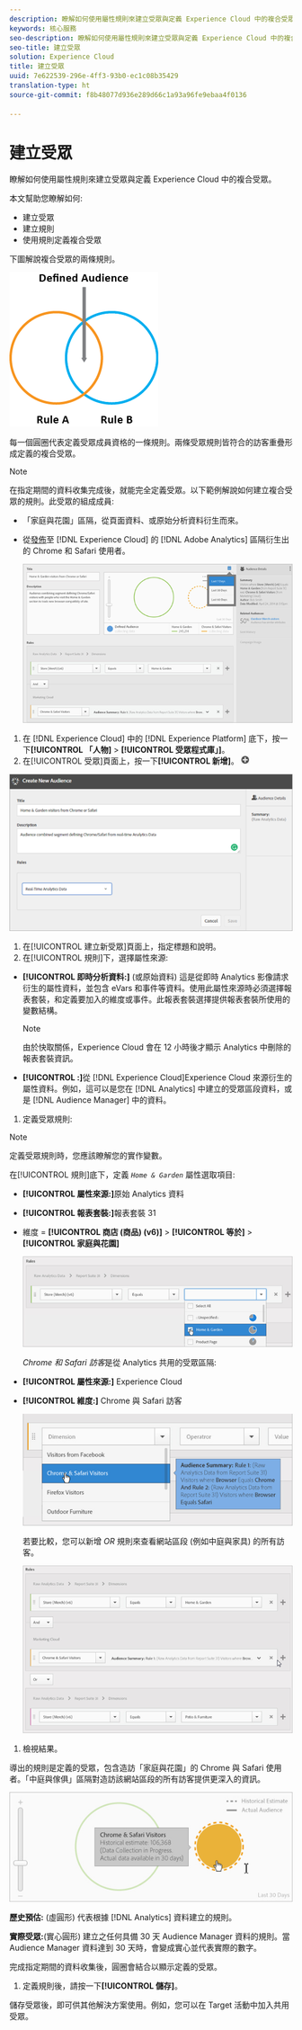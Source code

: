 ```yaml
---
description: 瞭解如何使用屬性規則來建立受眾與定義 Experience Cloud 中的複合受眾。
keywords: 核心服務
seo-description: 瞭解如何使用屬性規則來建立受眾與定義 Experience Cloud 中的複合受眾。
seo-title: 建立受眾
solution: Experience Cloud
title: 建立受眾
uuid: 7e622539-296e-4ff3-93b0-ec1c08b35429
translation-type: ht
source-git-commit: f8b48077d936e289d66c1a93a96fe9ebaa4f0136

---
```



# 建立受眾

瞭解如何使用屬性規則來建立受眾與定義 Experience Cloud 中的複合受眾。

本文幫助您瞭解如何:

* 建立受眾
* 建立規則
* 使用規則定義複合受眾


下圖解說複合受眾的兩條規則。

![](assets/audience_sharing.png)

每一個圓圈代表定義受眾成員資格的一條規則。兩條受眾規則皆符合的訪客重疊形成定義的複合受眾。

>[!NOTE]
>
>在指定期間的資料收集完成後，就能完全定義受眾。以下範例解說如何建立複合受眾的規則。此受眾的組成成員:

* 「家庭與花園」區隔，從頁面資料、或原始分析資料衍生而來。
* 從[發佈](../audience-library/audience-library.md#task_32FEEFE0B32E4E388CD4D892D727282A)至 [!DNL Experience Cloud] 的 [!DNL Adobe Analytics] 區隔衍生出的 Chrome 和 Safari 使用者。


   ![](assets/audience_create.png)

1. 在 [!DNL Experience Cloud] 中的 [!DNL Experience Platform] 底下，按一下&#x200B;**[!UICONTROL 「人物]** &gt; **[!UICONTROL 受眾程式庫」]**。
1. 在[!UICONTROL 受眾]頁面上，按一下&#x200B;**[!UICONTROL 新增]**。 ![](assets/add_icon_small.png)

![步驟結果](assets/audience_create_new.png)

1. 在[!UICONTROL 建立新受眾]頁面上，指定標題和說明。
1. 在[!UICONTROL 規則]下，選擇屬性來源:

* **[!UICONTROL 即時分析資料:]** (或原始資料) 這是從即時 Analytics 影像請求衍生的屬性資料，並包含 eVars 和事件等資料。使用此屬性來源時必須選擇報表套裝，和定義要加入的維度或事件。此報表套裝選擇提供報表套裝所使用的變數結構。

   >[!NOTE]
   >
   >由於快取關係，Experience Cloud 會在 12 小時後才顯示 Analytics 中刪除的報表套裝資訊。

* **[!UICONTROL :]**&#x200B;從 [!DNL Experience Cloud]Experience Cloud 來源衍生的屬性資料。例如，這可以是您在 [!DNL Analytics] 中建立的受眾區段資料，或是 [!DNL Audience Manager] 中的資料。

1. 定義受眾規則:

>[!NOTE]
>
>定義受眾規則時，您應該瞭解您的實作變數。

在[!UICONTROL 規則]底下，定義 *`Home & Garden`* 屬性選取項目:

* **[!UICONTROL 屬性來源:]**&#x200B;原始 Analytics 資料
* **[!UICONTROL 報表套裝:]**&#x200B;報表套裝 31
* 維度 = **[!UICONTROL 商店 (商品) (v6)]** &gt; **[!UICONTROL 等於]** &gt; **[!UICONTROL 家庭與花園]**

   ![](assets/home_garden.png)

   *Chrome 和 Safari 訪客*&#x200B;是從 Analytics 共用的受眾區隔:

* **[!UICONTROL 屬性來源:]** Experience Cloud
* **[!UICONTROL 維度:]** Chrome 與 Safari 訪客

   ![](assets/chrome_safari.png)

   若要比較，您可以新增 *OR* 規則來查看網站區段 (例如中庭與家具) 的所有訪客。

   ![](assets/audiences_rule_patio.png)

1. 檢視結果。

導出的規則是定義的受眾，包含造訪「家庭與花園」的 Chrome 與 Safari 使用者。「中庭與傢俱」區隔對造訪該網站區段的所有訪客提供更深入的資訊。

![](assets/defined_audience.png)

**歷史預估:** (虛圓形) 代表根據 [!DNL Analytics] 資料建立的規則。

**實際受眾:**(實心圓形) 建立之任何具備 30 天 Audience Manager 資料的規則。當 Audience Manager 資料達到 30 天時，會變成實心並代表實際的數字。

完成指定期間的資料收集後，圓圈會結合以顯示定義的受眾。

1. 定義規則後，請按一下&#x200B;**[!UICONTROL 儲存]**。

儲存受眾後，即可供其他解決方案使用。例如，您可以在 Target 活動中加入共用受眾。
